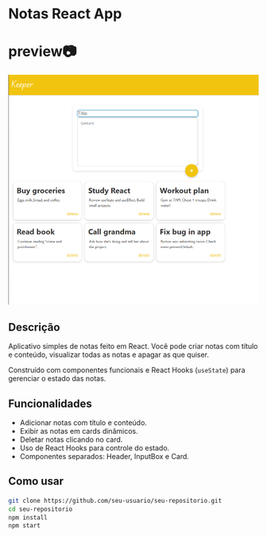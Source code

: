 # Notas React App

# preview📷
![Notes-App-React](public/image.png)

## Descrição

Aplicativo simples de notas feito em React. Você pode criar notas com título e conteúdo, visualizar todas as notas e apagar as que quiser.

Construído com componentes funcionais e React Hooks (`useState`) para gerenciar o estado das notas.

## Funcionalidades

- Adicionar notas com título e conteúdo.
- Exibir as notas em cards dinâmicos.
- Deletar notas clicando no card.
- Uso de React Hooks para controle do estado.
- Componentes separados: Header, InputBox e Card.

## Como usar

```bash
git clone https://github.com/seu-usuario/seu-repositorio.git
cd seu-repositorio
npm install
npm start
